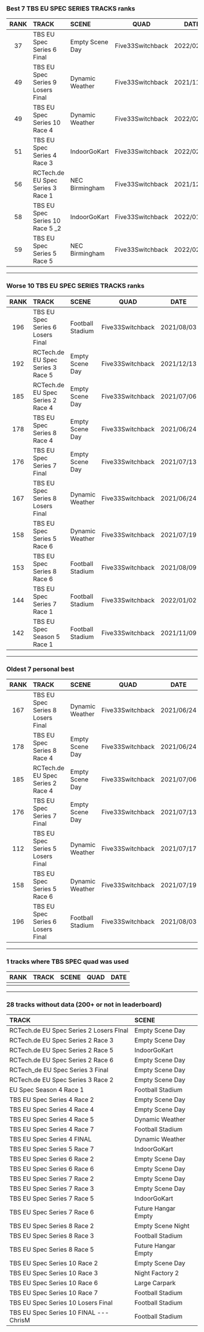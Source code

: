 ### Best 7 TBS EU SPEC SERIES TRACKS ranks
|RANK|TRACK|SCENE|QUAD|DATE|
|:---:|:---|:---|:---:|:---:|
|37|TBS EU Spec Series 6 Final|Empty Scene Day|Five33Switchback|2022/02/10|
|49|TBS EU Spec Series 9 Losers Final|Dynamic Weather|Five33Switchback|2021/11/16|
|49|TBS EU Spec Series 10 Race 4|Dynamic Weather|Five33Switchback|2022/02/08|
|51|TBS EU Spec Series 4 Race 3|IndoorGoKart|Five33Switchback|2022/02/16|
|56|RCTech.de EU Spec Series 3 Race 1|NEC Birmingham|Five33Switchback|2021/12/13|
|58|TBS EU Spec Series 10 Race 5 _2|IndoorGoKart|Five33Switchback|2022/01/27|
|59|TBS EU Spec Series 5 Race 5|NEC Birmingham|Five33Switchback|2022/02/14|
---
### Worse 10 TBS EU SPEC SERIES TRACKS ranks
|RANK|TRACK|SCENE|QUAD|DATE|
|:---:|:---|:---|:---:|:---:|
|196|TBS EU Spec Series 6 Losers Final|Football Stadium|Five33Switchback|2021/08/03|
|192|RCTech.de EU Spec Series 3 Race 5|Empty Scene Day|Five33Switchback|2021/12/13|
|185|RCTech.de EU Spec Series 2 Race 4|Empty Scene Day|Five33Switchback|2021/07/06|
|178|TBS EU Spec Series 8 Race 4|Empty Scene Day|Five33Switchback|2021/06/24|
|176|TBS EU Spec Series 7 Final|Empty Scene Day|Five33Switchback|2021/07/13|
|167|TBS EU Spec Series 8 Losers Final|Dynamic Weather|Five33Switchback|2021/06/24|
|158|TBS EU Spec Series 5 Race 6|Dynamic Weather|Five33Switchback|2021/07/19|
|153|TBS EU Spec Series 8 Race 6|Football Stadium|Five33Switchback|2021/08/09|
|144|TBS EU Spec Series 7 Race 1|Football Stadium|Five33Switchback|2022/01/02|
|142|TBS EU Spec Season 5 Race 1|Football Stadium|Five33Switchback|2021/11/09|
---
### Oldest 7 personal best
|RANK|TRACK|SCENE|QUAD|DATE|
|:---:|:---|:---|:---:|:---:|
|167|TBS EU Spec Series 8 Losers Final|Dynamic Weather|Five33Switchback|2021/06/24|
|178|TBS EU Spec Series 8 Race 4|Empty Scene Day|Five33Switchback|2021/06/24|
|185|RCTech.de EU Spec Series 2 Race 4|Empty Scene Day|Five33Switchback|2021/07/06|
|176|TBS EU Spec Series 7 Final|Empty Scene Day|Five33Switchback|2021/07/13|
|112|TBS EU Spec Series 5 Losers Final|Dynamic Weather|Five33Switchback|2021/07/17|
|158|TBS EU Spec Series 5 Race 6|Dynamic Weather|Five33Switchback|2021/07/19|
|196|TBS EU Spec Series 6 Losers Final|Football Stadium|Five33Switchback|2021/08/03|
---
### 1 tracks where TBS SPEC quad was used
|RANK|TRACK|SCENE|QUAD|DATE|
|:---:|:---|:---|:---:|:---:|
||||||
---
### 28 tracks without data (200+ or not in leaderboard)
|TRACK|SCENE|
|:---|:---|
|RCTech.de EU Spec Series 2 Losers FInal|Empty Scene Day|
|RCTech.de EU Spec Series 2 Race 3|Empty Scene Day|
|RCTech.de EU Spec Series 2 Race 5|IndoorGoKart|
|RCTech.de EU Spec Series 2 Race 6|Empty Scene Day|
|RCTech_de EU Spec Series 3 Final|Empty Scene Day|
|RCTech.de EU Spec Series 3 Race 2|Empty Scene Day|
|EU Spec Season 4 Race 1|Football Stadium|
|TBS EU Spec Series 4 Race 2|Empty Scene Day|
|TBS EU Spec Series 4 Race 4|Empty Scene Day|
|TBS EU Spec Series 4 Race 5|Dynamic Weather|
|TBS EU Spec Series 4 Race 7|Football Stadium|
|TBS EU Spec Series 4 FINAL|Dynamic Weather|
|TBS EU Spec Series 5 Race 7|IndoorGoKart|
|TBS EU Spec Series 6 Race 2|Empty Scene Day|
|TBS EU Spec Series 6 Race 6|Empty Scene Day|
|TBS EU Spec Series 7 Race 2|Empty Scene Day|
|TBS EU Spec Series 7 Race 3|Empty Scene Day|
|TBS EU Spec Series 7 Race 5|IndoorGoKart|
|TBS EU Spec Series 7 Race 6|Future Hangar Empty|
|TBS EU Spec Series 8 Race 2|Empty Scene Night|
|TBS EU Spec Series 8 Race 3|Football Stadium|
|TBS EU Spec Series 8 Race 5|Future Hangar Empty|
|TBS EU Spec Series 10 Race 2|Empty Scene Day|
|TBS EU Spec Series 10 Race 3|Night Factory 2|
|TBS EU Spec Series 10 Race 6|Large Carpark|
|TBS EU Spec Series 10 Race 7|Football Stadium|
|TBS EU Spec Series 10 Losers Final|Football Stadium|
|TBS EU Spec Series 10 FINAL --- ChrisM|Football Stadium|
